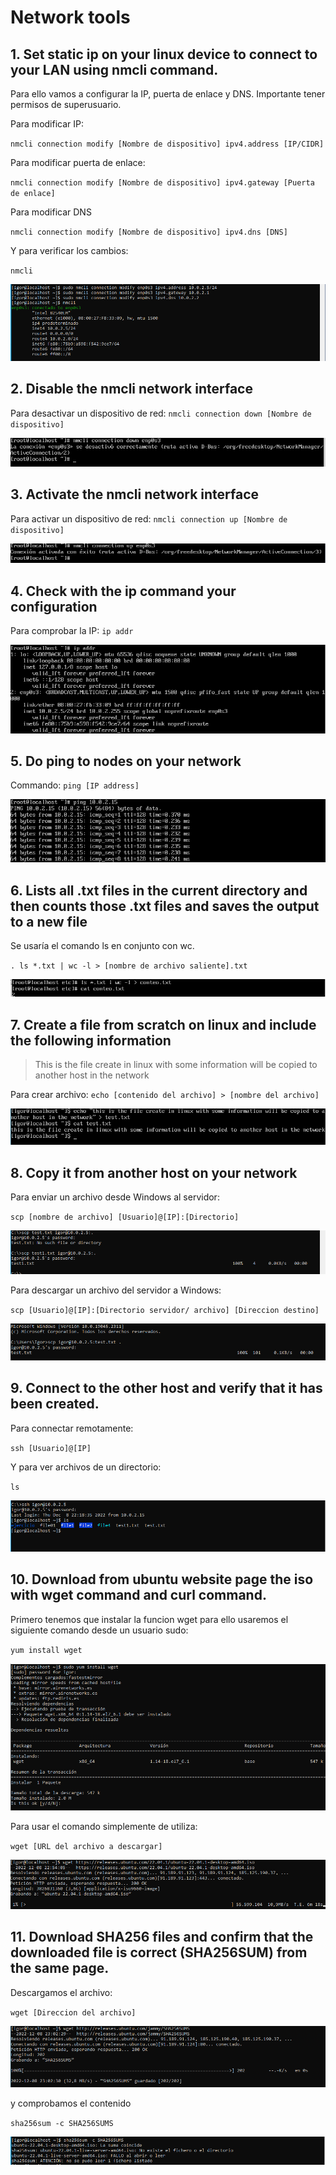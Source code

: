 # Network tools

## 1. Set static ip on your linux device to connect to your LAN using nmcli command.

Para ello vamos a configurar la IP, puerta de enlace y DNS. Importante tener permisos de superusuario.

Para modificar IP:

`nmcli connection modify [Nombre de dispositivo] ipv4.address [IP/CIDR]`

Para modificar puerta de enlace:

`nmcli connection modify [Nombre de dispositivo] ipv4.gateway [Puerta de enlace]`

Para modificar DNS

`nmcli connection modify [Nombre de dispositivo] ipv4.dns [DNS]`

Y para verificar los cambios:

`nmcli`

![](img/nmcli1.png)

## 2. Disable the nmcli network interface

Para desactivar un dispositivo de red:
`nmcli connection down [Nombre de dispositivo]`

![](img/nmcli2.png)

## 3. Activate the nmcli network interface

Para activar un dispositivo de red:
`nmcli connection up [Nombre de dispositivo]`

![](img/nmcli3.png)

## 4. Check with the ip command your configuration

Para comprobar la IP:
`ip addr`

![](img/nmcli4.png)

## 5. Do ping to nodes on your network

Commando: 
`ping [IP address]`

![](img/nmcli5.png)

## 6. Lists all .txt files in the current directory and then counts those .txt files and saves the output to a new file

Se usaría el comando ls en conjunto con wc.

`. ls *.txt | wc -l > [nombre de archivo saliente].txt`

![](img/nmcli6.png)

## 7. Create a file from scratch on linux and include the following information

> This is the file create in linux with some information will be copied to another host in the network

Para crear archivo:
`echo [contenido del archivo] > [nombre del archivo] `

![](img/nmcli7.png)

## 8. Copy it from another host on your network

Para enviar un archivo desde Windows al servidor:

`scp [nombre de archivo] [Usuario]@[IP]:[Directorio]`

![](img/nmcli8.png)

Para descargar un archivo del servidor a Windows:

`scp [Usuario]@[IP]:[Directorio servidor/ archivo] [Direccion destino]`

![](img/nmcli08.png)

## 9. Connect to the other host and verify that it has been created.

Para connectar remotamente:

`ssh [Usuario]@[IP]`

Y para ver archivos de un directorio:

`ls`

![](img/nmcli9.png)

## 10. Download from ubuntu website page the iso with wget command and curl command.

Primero tenemos que instalar la funcion wget para ello usaremos el siguiente comando desde un usuario sudo:

`yum install wget`

![](img/nmcli10.png)

Para usar el comando simplemente de utiliza:


`wget [URL del archivo a descargar]`

![](img/nmcli11.png)

## 11. Download SHA256 files and confirm that the downloaded file is correct (SHA256SUM) from the same page.


Descargamos el archivo:

`wget [Direccion del archivo]`

![](img/nmcli12.png)

y comprobamos el contenido

`sha256sum -c SHA256SUMS`

![](img/nmcli13.png)

